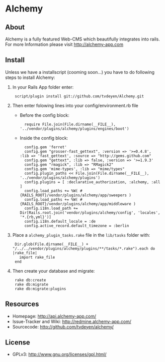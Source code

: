 Alchemy
=======

About
-----

Alchemy is a fully featured Web-CMS which beautifully integrates into rails.
For more Information please visit http://alchemy-app.com

Install
-------

Unless we have a installscript (cooming soon...) you have to do following steps to install Alchemy:

1. In your Rails App folder enter:

        script/plugin install git://github.com/tvdeyen/Alchemy.git

2. Then enter folowing lines into your config/environment.rb file

    * Before the config block:

            require File.join(File.dirname(__FILE__), '../vendor/plugins/alchemy/plugins/engines/boot')

    * Inside the config block:

            config.gem 'ferret'
            config.gem "grosser-fast_gettext", :version => '>=0.4.8', :lib => 'fast_gettext', :source => "http://gems.github.com" 
            config.gem "gettext", :lib => false, :version => '>=1.9.3'
            config.gem "rmagick", :lib => "RMagick2" 
            config.gem 'mime-types', :lib => "mime/types" 
            config.plugin_paths << File.join(File.dirname(__FILE__), '../vendor/plugins/alchemy/plugins')
            config.plugins = [ :declarative_authorization, :alchemy, :all ]
            config.load_paths += %W( #{RAILS_ROOT}/vendor/plugins/alchemy/app/sweepers )
            config.load_paths += %W( #{RAILS_ROOT}/vendor/plugins/alchemy/app/middleware )
            config.i18n.load_path += Dir[Rails.root.join('vendor/plugins/alchemy/config', 'locales', '*.{rb,yml}')]
            config.i18n.default_locale = :de
            config.active_record.default_timezone = :berlin

3. Place a `alchemy_plugin_tasks.rake` file in the `lib/tasks` folder with:

        Dir.glob(File.dirname(__FILE__) + "/../../vendor/plugins/alchemy/plugins/**/tasks/*.rake").each do |rake_file|
          import rake_file
        end

4. Then create your database and migrate:

        rake db:create
        rake db:migrate
        rake db:migrate:plugins

Resources
---------

* Homepage: <http://api.alchemy-app.com/>
* Issue-Tracker and Wiki: <http://redmine.alchemy-app.com/>
* Sourcecode: <http://github.com/tvdeyen/alchemy/>

License
-------

* GPLv3: <http://www.gnu.org/licenses/gpl.html/>

